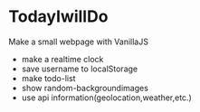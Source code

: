 # TodayIwillDo

Make a small webpage with VanillaJS

- make a realtime clock
- save username to localStorage
- make todo-list
- show random-backgroundimages
- use api information(geolocation,weather,etc.)
